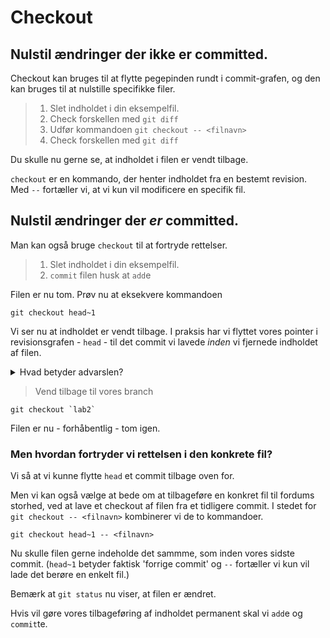 # Checkout 

## Nulstil ændringer der ikke er committed.
Checkout kan bruges til at flytte pegepinden rundt i commit-grafen, og den kan bruges til at nulstille specifikke filer. 

> 1. Slet indholdet i din eksempelfil. 
> 2. Check forskellen med `git diff`
> 3. Udfør kommandoen `git checkout -- <filnavn>`
> 4. Check forskellen med `git diff`

Du skulle nu gerne se, at indholdet i filen er vendt tilbage. 

`checkout` er en kommando, der henter indholdet fra en bestemt revision. Med `--` fortæller vi, at vi kun vil modificere en specifik fil. 



## Nulstil ændringer der *er* committed.
Man kan også bruge `checkout` til at fortryde rettelser.

> 1. Slet indholdet i din eksempelfil. 
> 2. `commit` filen husk at `add`e

Filen er nu tom. Prøv nu at eksekvere kommandoen 

```
git checkout head~1
```

Vi ser nu at indholdet er vendt tilbage. I praksis har vi flyttet vores pointer i revisionsgrafen - `head` - til det commit vi lavede *inden* vi fjernede indholdet af filen.

<details><summary>Hvad betyder advarslen?</summary>
Helt grundlæggende at `head` peger et sted, det vil være meget vanskeligt at finde igen!
</details>

> Vend tilbage til vores branch

```
git checkout `lab2`
``` 

Filen er nu - forhåbentlig - tom igen. 

### Men hvordan fortryder vi rettelsen i den konkrete fil?

Vi så at vi kunne flytte `head` et commit tilbage oven for. 

Men vi kan også vælge at bede om at tilbageføre en konkret fil til fordums storhed, ved at lave et checkout af filen fra et tidligere commit. I stedet for `git checkout -- <filnavn>` kombinerer vi de to kommandoer. 

```
git checkout head~1 -- <filnavn>
```

Nu skulle filen gerne indeholde det sammme, som inden vores sidste commit. (`head~1` betyder faktisk 'forrige commit' og `--` fortæller vi kun vil lade det berøre en enkelt fil.)

Bemærk at `git status` nu viser, at filen er ændret. 

Hvis vil gøre vores tilbageføring af indholdet permanent skal vi `add`e og `commit`te.











